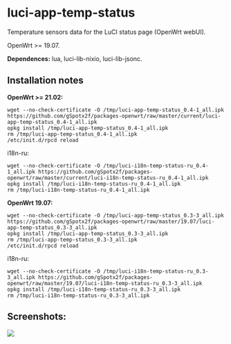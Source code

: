 # luci-app-temp-status
Temperature sensors data for the LuCI status page (OpenWrt webUI).

OpenWrt >= 19.07.

**Dependences:** lua, luci-lib-nixio, luci-lib-jsonc.

## Installation notes

**OpenWrt >= 21.02:**

    wget --no-check-certificate -O /tmp/luci-app-temp-status_0.4-1_all.ipk https://github.com/gSpotx2f/packages-openwrt/raw/master/current/luci-app-temp-status_0.4-1_all.ipk
    opkg install /tmp/luci-app-temp-status_0.4-1_all.ipk
    rm /tmp/luci-app-temp-status_0.4-1_all.ipk
    /etc/init.d/rpcd reload

i18n-ru:

    wget --no-check-certificate -O /tmp/luci-i18n-temp-status-ru_0.4-1_all.ipk https://github.com/gSpotx2f/packages-openwrt/raw/master/current/luci-i18n-temp-status-ru_0.4-1_all.ipk
    opkg install /tmp/luci-i18n-temp-status-ru_0.4-1_all.ipk
    rm /tmp/luci-i18n-temp-status-ru_0.4-1_all.ipk

**OpenWrt 19.07:**

    wget --no-check-certificate -O /tmp/luci-app-temp-status_0.3-3_all.ipk https://github.com/gSpotx2f/packages-openwrt/raw/master/19.07/luci-app-temp-status_0.3-3_all.ipk
    opkg install /tmp/luci-app-temp-status_0.3-3_all.ipk
    rm /tmp/luci-app-temp-status_0.3-3_all.ipk
    /etc/init.d/rpcd reload

i18n-ru:

    wget --no-check-certificate -O /tmp/luci-i18n-temp-status-ru_0.3-3_all.ipk https://github.com/gSpotx2f/packages-openwrt/raw/master/19.07/luci-i18n-temp-status-ru_0.3-3_all.ipk
    opkg install /tmp/luci-i18n-temp-status-ru_0.3-3_all.ipk
    rm /tmp/luci-i18n-temp-status-ru_0.3-3_all.ipk

## Screenshots:

![](https://github.com/gSpotx2f/luci-app-temp-status/blob/master/screenshots/01.jpg)
